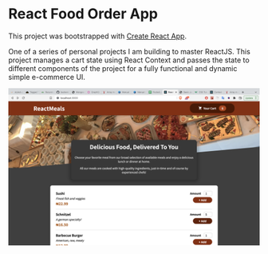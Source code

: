 
# React Food Order App

This project was bootstrapped with [Create React App](https://github.com/facebookincubator/create-react-app).

One of a series of personal projects I am building to master ReactJS.
This project manages a cart state using React Context and passes the state to different components of the project for a fully functional and dynamic simple e-commerce UI.


![Logo](https://raw.githubusercontent.com/Promise111/React-Food-Order-App/master/src/assets/food-order-app.png)

